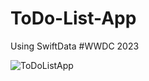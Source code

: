 # ToDo-List-App

Using SwiftData #WWDC 2023

![ToDoListApp](https://github.com/UzairKhalid-crypto/ToDo-List-App/assets/73128089/66f6ed9e-7e54-44ba-9320-e49e2935e91b)

